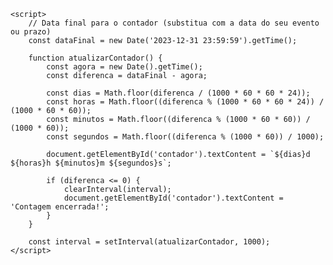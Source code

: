 <!DOCTYPE html>
<html lang="en">
<head>
    <meta charset="UTF-8">
    <meta name="viewport" content="width=device-width, initial-scale=1.0">
    <title>Contador Regressivo</title>
    <style>
        /* Estilos CSS (personalize conforme necessário) */
        #contador {
            font-size: 24px;
            font-weight: bold;
        }
    </style>
</head>
<body>
    <div id="contador"></div>

    <script>
        // Data final para o contador (substitua com a data do seu evento ou prazo)
        const dataFinal = new Date('2023-12-31 23:59:59').getTime();

        function atualizarContador() {
            const agora = new Date().getTime();
            const diferenca = dataFinal - agora;

            const dias = Math.floor(diferenca / (1000 * 60 * 60 * 24));
            const horas = Math.floor((diferenca % (1000 * 60 * 60 * 24)) / (1000 * 60 * 60));
            const minutos = Math.floor((diferenca % (1000 * 60 * 60)) / (1000 * 60));
            const segundos = Math.floor((diferenca % (1000 * 60)) / 1000);

            document.getElementById('contador').textContent = `${dias}d ${horas}h ${minutos}m ${segundos}s`;

            if (diferenca <= 0) {
                clearInterval(interval);
                document.getElementById('contador').textContent = 'Contagem encerrada!';
            }
        }

        const interval = setInterval(atualizarContador, 1000);
    </script>
</body>
</html>
